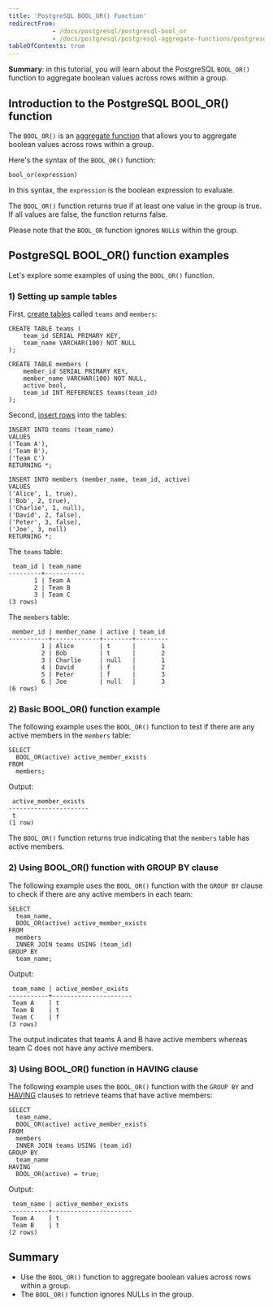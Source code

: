 ```yaml
---
title: 'PostgreSQL BOOL_OR() Function'
redirectFrom:
            - /docs/postgresql/postgresql-bool_or 
            - /docs/postgresql/postgresql-aggregate-functions/postgresql-bool_or/
tableOfContents: true
---
```


**Summary**: in this tutorial, you will learn about the PostgreSQL `BOOL_OR()` function to aggregate boolean values across rows within a group.

## Introduction to the PostgreSQL BOOL_OR() function

The `BOOL_OR()` is an [aggregate function](https://www.postgresqltutorial.com/postgresql-aggregate-functions/) that allows you to aggregate boolean values across rows within a group.

Here's the syntax of the `BOOL_OR()` function:

```
bool_or(expression)
```

In this syntax, the `expression` is the boolean expression to evaluate.

The `BOOL_OR()` function returns true if at least one value in the group is true. If all values are false, the function returns false.

Please note that the `BOOL_OR` function ignores `NULL`s within the group.

## PostgreSQL BOOL_OR() function examples

Let's explore some examples of using the `BOOL_OR()` function.

### 1) Setting up sample tables

First, [create tables](/docs/postgresql/postgresql-create-table) called `teams` and `members`:

```
CREATE TABLE teams (
    team_id SERIAL PRIMARY KEY,
    team_name VARCHAR(100) NOT NULL
);

CREATE TABLE members (
    member_id SERIAL PRIMARY KEY,
    member_name VARCHAR(100) NOT NULL,
    active bool,
    team_id INT REFERENCES teams(team_id)
);
```

Second, [insert rows](/docs/postgresql/postgresql-insert-multiple-rows) into the tables:

```
INSERT INTO teams (team_name)
VALUES
('Team A'),
('Team B'),
('Team C')
RETURNING *;

INSERT INTO members (member_name, team_id, active)
VALUES
('Alice', 1, true),
('Bob', 2, true),
('Charlie', 1, null),
('David', 2, false),
('Peter', 3, false),
('Joe', 3, null)
RETURNING *;
```

The `teams` table:

```
 team_id | team_name
---------+-----------
       1 | Team A
       2 | Team B
       3 | Team C
(3 rows)
```

The `members` table:

```
 member_id | member_name | active | team_id
-----------+-------------+--------+---------
         1 | Alice       | t      |       1
         2 | Bob         | t      |       2
         3 | Charlie     | null   |       1
         4 | David       | f      |       2
         5 | Peter       | f      |       3
         6 | Joe         | null   |       3
(6 rows)
```

### 2) Basic BOOL_OR() function example

The following example uses the `BOOL_OR()` function to test if there are any active members in the `members` table:

```
SELECT
  BOOL_OR(active) active_member_exists
FROM
  members;
```

Output:

```
 active_member_exists
----------------------
 t
(1 row)
```

The `BOOL_OR()` function returns true indicating that the `members` table has active members.

### 2) Using BOOL_OR() function with GROUP BY clause

The following example uses the `BOOL_OR()` function with the `GROUP BY` clause to check if there are any active members in each team:

```
SELECT
  team_name,
  BOOL_OR(active) active_member_exists
FROM
  members
  INNER JOIN teams USING (team_id)
GROUP BY
  team_name;
```

Output:

```
 team_name | active_member_exists
-----------+----------------------
 Team A    | t
 Team B    | t
 Team C    | f
(3 rows)
```

The output indicates that teams A and B have active members whereas team C does not have any active members.

### 3) Using BOOL_OR() function in HAVING clause

The following example uses the `BOOL_OR()` function with the `GROUP BY` and [HAVING](/docs/postgresql/postgresql-having) clauses to retrieve teams that have active members:

```
SELECT
  team_name,
  BOOL_OR(active) active_member_exists
FROM
  members
  INNER JOIN teams USING (team_id)
GROUP BY
  team_name
HAVING
  BOOL_OR(active) = true;
```

Output:

```
 team_name | active_member_exists
-----------+----------------------
 Team A    | t
 Team B    | t
(2 rows)
```

## Summary

- Use the `BOOL_OR()` function to aggregate boolean values across rows within a group.
- The `BOOL_OR()` function ignores NULLs in the group.
